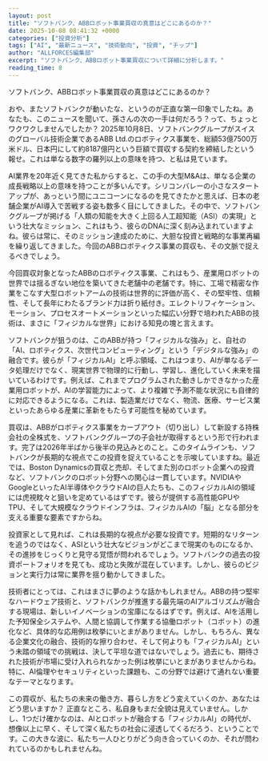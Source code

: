 ```yaml
---
layout: post
title: "ソフトバンク、ABBロボット事業買収の真意はどこにあるのか？"
date: 2025-10-08 08:41:32 +0000
categories: ["投資分析"]
tags: ["AI", "最新ニュース", "技術動向", "投資", "チップ"]
author: "ALLFORCES編集部"
excerpt: "ソフトバンク、ABBロボット事業買収について詳細に分析します。"
reading_time: 8
---
```


ソフトバンク、ABBロボット事業買収の真意はどこにあるのか？

おや、またソフトバンクが動いたな、というのが正直な第一印象でしたね。あなたも、このニュースを聞いて、孫さんの次の一手は何だろう？って、ちょっとワクワクしませんでしたか？ 2025年10月8日、ソフトバンクグループがスイスのグローバル技術企業であるABB Ltd.のロボティクス事業を、総額53億7500万米ドル、日本円にして約8187億円という巨額で買収する契約を締結したという報せ。これは単なる数字の羅列以上の意味を持つ、と私は見ています。

AI業界を20年近く見てきた私からすると、この手の大型M&Aは、単なる企業の成長戦略以上の意味を持つことが多いんです。シリコンバレーの小さなスタートアップが、あっという間にユニコーンになるのを見てきたかと思えば、日本の老舗企業がAI導入で苦戦する姿も数多く目にしてきました。その中で、ソフトバンクグループが掲げる「人類の知能を大きく上回る人工超知能（ASI）の実現」という壮大なミッション、これはもう、彼らのDNAに深く刻み込まれていますよね。彼らは常に、そのミッション達成のために、大胆な投資と戦略的な事業再編を繰り返してきました。今回のABBロボティクス事業の買収も、その文脈で捉えるべきでしょう。

今回買収対象となったABBのロボティクス事業、これはもう、産業用ロボットの世界では揺るぎない地位を築いてきた老舗中の老舗です。特に、工場で精密な作業をこなす大型ロボットアームの技術は世界的に評価が高く、その堅牢性、信頼性、そして長年にわたるブランド力は折り紙付き。エレクトリフィケーション、モーション、プロセスオートメーションといった幅広い分野で培われたABBの技術は、まさに「フィジカルな世界」における知見の塊と言えます。

ソフトバンクが狙うのは、このABBが持つ「フィジカルな強み」と、自社の「AI、ロボティクス、次世代コンピューティング」という「デジタルな強み」の融合です。彼らが「フィジカルAI」と呼ぶ領域、これはつまり、AIが単なるデータ処理だけでなく、現実世界で物理的に行動し、学習し、進化していく未来を描いているわけです。例えば、これまでプログラムされた動きしかできなかった産業用ロボットが、AIの学習能力によって、より複雑で予測不能な状況にも自律的に対応できるようになる。これは、製造業だけでなく、物流、医療、サービス業といったあらゆる産業に革新をもたらす可能性を秘めています。

買収は、ABBがロボティクス事業をカーブアウト（切り出し）して新設する持株会社の全株式を、ソフトバンクグループの子会社が取得するという形で行われます。完了は2026年半ばから後半の見込みとのこと。このタイムラインも、ソフトバンクが長期的な視点でこの投資を捉えていることを示唆していますね。最近では、Boston Dynamicsの買収と売却、そしてまた別のロボット企業への投資など、ソフトバンクのロボット分野への関心は一貫しています。NVIDIAやGoogleといったAI半導体やクラウドAIの巨人たちも、このフィジカルAIの領域には虎視眈々と狙いを定めているはずです。彼らが提供する高性能GPUやTPU、そして大規模なクラウドインフラは、フィジカルAIの「脳」となる部分を支える重要な要素ですからね。

投資家として見れば、これは長期的な視点が必要な投資です。短期的なリターンを追うのではなく、ASIという壮大なビジョンがどこまで現実のものになるか、その進捗をじっくりと見守る覚悟が問われるでしょう。ソフトバンクの過去の投資ポートフォリオを見ても、成功と失敗が混在しています。しかし、彼らのビジョンと実行力は常に業界を揺り動かしてきました。

技術者にとっては、これはまさに夢のような話かもしれません。ABBの持つ堅牢なハードウェア技術と、ソフトバンクが推進する最先端のAIアルゴリズムが融合する現場は、新しいイノベーションの宝庫になるはずです。例えば、AIを活用した予知保全システムや、人間と協調して作業する協働ロボット（コボット）の進化など、具体的な応用例は枚挙にいとまがありません。しかし、もちろん、異なる企業文化の融合、技術的な擦り合わせ、そして何よりも「フィジカルAI」という未踏の領域での挑戦は、決して平坦な道ではないでしょう。過去にも、期待された技術が市場に受け入れられなかった例は枚挙にいとまがありませんからね。特に、AI倫理やセキュリティといった課題も、この分野では避けて通れない重要なテーマとなります。

この買収が、私たちの未来の働き方、暮らし方をどう変えていくのか、あなたはどう思いますか？ 正直なところ、私自身もまだ全貌は見えていません。しかし、1つだけ確かなのは、AIとロボットが融合する「フィジカルAI」の時代が、想像以上に早く、そして深く私たちの社会に浸透してくるだろう、ということです。この大きな波に、私たち一人ひとりがどう向き合っていくのか、それが問われているのかもしれませんね。

